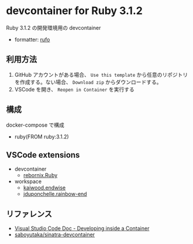 # devcontainer for Ruby 3.1.2

Ruby 3.1.2 の開発環境用の devcontainer

- formatter: [rufo](https://github.com/ruby-formatter/rufo)

## 利用方法

1. GitHub アカウントがある場合、 `Use this template` から任意のリポジトリを作成する。ない場合、 `Download zip` からダウンロードする。
2. VSCode を開き、 `Reopen in Container` を実行する

## 構成

docker-compose で構成

- ruby(FROM ruby:3.1.2)

## VSCode extensions

- devcontainer
  - [rebornix.Ruby](https://marketplace.visualstudio.com/items?itemName=rebornix.Ruby)
- workspace
  - [kaiwood.endwise](https://marketplace.visualstudio.com/items?itemName=kaiwood.endwise)
  - [jduponchelle.rainbow-end](https://marketplace.visualstudio.com/items?itemName=jduponchelle.rainbow-end)

## リファレンス

- [Visual Studio Code Doc - Developing inside a Container](https://code.visualstudio.com/docs/remote/containers)
- [saboyutaka/sinatra\-devcontainer](https://github.com/saboyutaka/sinatra-devcontainer)
